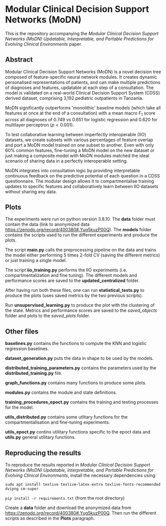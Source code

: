 # Modular Clinical Decision Support Networks (MoDN) 
This is the repository accompanying the *Modular Clinical Decision Support Networks (MoDN) Updatable, Interpretable, and Portable Predictions for Evolving Clinical Environments* paper.
## Abstract

Modular Clinical Decision Support Networks (MoDN) is a novel decision tree composed of feature-specific neural network modules. It creates dynamic personalised representations of patients, and can make multiple predictions of diagnoses and features, updatable at each step of a consultation.
The model is validated on a real-world Clinical Decision Support System  (CDSS) derived dataset, comprising 3,192 pediatric outpatients in Tanzania. 

MoDN significantly outperforms 'monolithic' baseline models (which take all features at once at the end of a consultation) with a mean macro $F_1$ score across all diagnoses of $0.749$ vs  $0.651$ for logistic regression  and  $0.620$ for multilayer perceptron  ($p<0.001$).

To test collaborative learning between  imperfectly interoperable (IIO) datasets, we create subsets with various percentages of feature overlap and port a MoDN model trained on one subset to another. Even with only 60\% common features, fine-tuning a MoDN model on the new dataset or just making a composite model with MoDN modules matched the ideal scenario of sharing data in a perfectly interoperable setting. 

MoDN integrates into consultation logic by providing interpretable continuous feedback on the predictive potential of each question in a CDSS questionnaire. The modular design allows it to compartmentalise training updates to specific features and collaboratively learn between IIO datasets without sharing any data.

## Plots
The experiments were run on python version 3.8.10. The **data** folder must contain the data (link to anonymized data https://zenodo.org/record/400380#.Yug5kuzP00Q). The **models** folder contains the scripts used to run the different experiments and produce the plots. 

The script **main.py** calls the preprocessing pipeline on the data and trains the model either performing 5 times 2-fold CV (saving the different metrics) or just training a single model. 

The script **iio_training.py** performs the IIO experiments (i.e. compartmentalization and fine tuning). The different models and performance scores are saved to the **updated_centralized** folder.

After having run both these files, one can run **statistical_tests.py** to produce the plots (uses saved metrics by the two previous scripts). 

Run **unsupervised_learning.py** to produce the plot with the clustering of the state. Metrics and performance scores are saved to the *saved_objects* folder and plots to the *saved_plots* folder.


## Other files
**baselines.py** contains the functions to compute the KNN and logistic regression baselines. 

**dataset_generation.py** puts the data in shape to be used by the models. 

**distributed_training_parameters.py** contains the parameters used by the **distributed_training.py** file. 

**graph_functions.py** contains many functions to produce some plots. 

**modules.py** contains the module and state definitions. 

**training_procedures_epoct.py** contains the training and testing processes for the model. 

**utils_distributed.py** contains some utlitary functions for the compartmentalisation and fine-tuning experiments. 

**utils_epoct.py** contins utilitary functions specific to the epoct data and **utils.py** general utilitary functions. 

## Reproducing the results
To reproduce the results reported in *Modular Clinical Decision Support Networks (MoDN) Updatable, Interpretable, and Portable Predictions for Evolving Clinical Environments*, install the necessary dependencies using:

`sudo apt install texlive texlive-latex-extra texlive-fonts-recommended dvipng cm-super`

`pip install -r requirements.txt` (from the root directory)

Create a **data** folder and download the anonymized data from https://zenodo.org/record/400380#.Yug5kuzP00Q. Then run the different scripts as described in the **Plots** paragraph.





